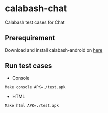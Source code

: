 # calabash-chat
Calabash test cases for Chat

Prerequirement
--------------
Download and install calabash-android on [here][calabash-android-install]

Run test cases
--------------
- Console
```
Make console APK=./test.apk
```

- HTML
```
Make html APK=./test.apk
```


[calabash-android-install]: https://github.com/calabash/calabash-android/blob/master/documentation/installation.md
